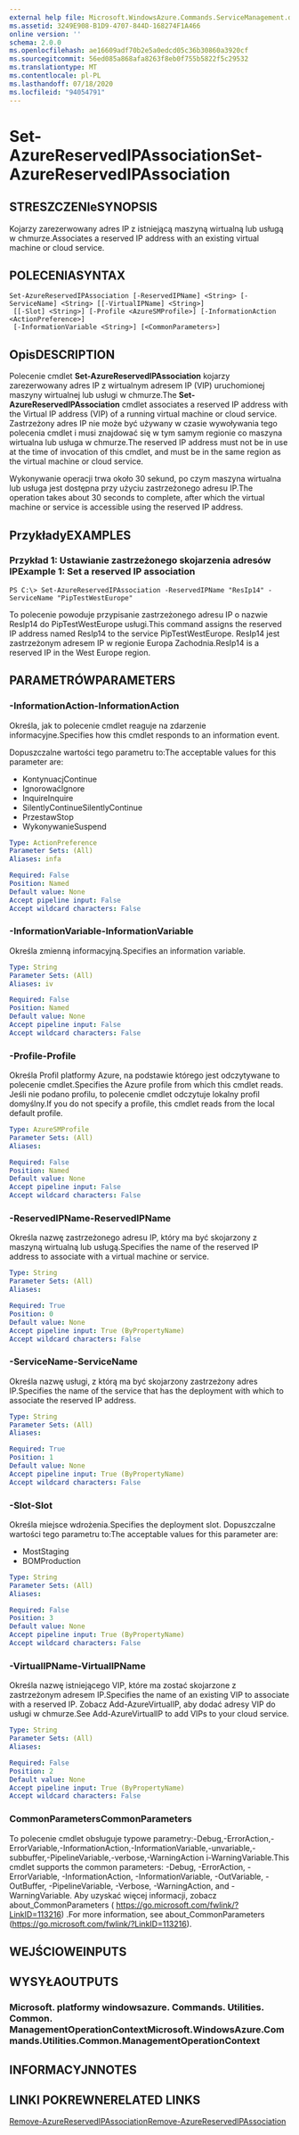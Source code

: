 ```yaml
---
external help file: Microsoft.WindowsAzure.Commands.ServiceManagement.dll-Help.xml
ms.assetid: 3249E908-B1D9-4707-844D-168274F1A466
online version: ''
schema: 2.0.0
ms.openlocfilehash: ae16609adf70b2e5a0edcd05c36b30860a3920cf
ms.sourcegitcommit: 56ed085a868afa8263f8eb0f755b5822f5c29532
ms.translationtype: MT
ms.contentlocale: pl-PL
ms.lasthandoff: 07/18/2020
ms.locfileid: "94054791"
---
```

# <span data-ttu-id="98fee-101">Set-AzureReservedIPAssociation</span><span class="sxs-lookup"><span data-stu-id="98fee-101">Set-AzureReservedIPAssociation</span></span>

## <span data-ttu-id="98fee-102">STRESZCZENIe</span><span class="sxs-lookup"><span data-stu-id="98fee-102">SYNOPSIS</span></span>
<span data-ttu-id="98fee-103">Kojarzy zarezerwowany adres IP z istniejącą maszyną wirtualną lub usługą w chmurze.</span><span class="sxs-lookup"><span data-stu-id="98fee-103">Associates a reserved IP address with an existing virtual machine or cloud service.</span></span>

## <span data-ttu-id="98fee-104">POLECENIA</span><span class="sxs-lookup"><span data-stu-id="98fee-104">SYNTAX</span></span>

```
Set-AzureReservedIPAssociation [-ReservedIPName] <String> [-ServiceName] <String> [[-VirtualIPName] <String>]
 [[-Slot] <String>] [-Profile <AzureSMProfile>] [-InformationAction <ActionPreference>]
 [-InformationVariable <String>] [<CommonParameters>]
```

## <span data-ttu-id="98fee-105">Opis</span><span class="sxs-lookup"><span data-stu-id="98fee-105">DESCRIPTION</span></span>
<span data-ttu-id="98fee-106">Polecenie cmdlet **Set-AzureReservedIPAssociation** kojarzy zarezerwowany adres IP z wirtualnym adresem IP (VIP) uruchomionej maszyny wirtualnej lub usługi w chmurze.</span><span class="sxs-lookup"><span data-stu-id="98fee-106">The **Set-AzureReservedIPAssociation** cmdlet associates a reserved IP address with the Virtual IP address (VIP) of a running virtual machine or cloud service.</span></span>
<span data-ttu-id="98fee-107">Zastrzeżony adres IP nie może być używany w czasie wywoływania tego polecenia cmdlet i musi znajdować się w tym samym regionie co maszyna wirtualna lub usługa w chmurze.</span><span class="sxs-lookup"><span data-stu-id="98fee-107">The reserved IP address must not be in use at the time of invocation of this cmdlet, and must be in the same region as the virtual machine or cloud service.</span></span>

<span data-ttu-id="98fee-108">Wykonywanie operacji trwa około 30 sekund, po czym maszyna wirtualna lub usługa jest dostępna przy użyciu zastrzeżonego adresu IP.</span><span class="sxs-lookup"><span data-stu-id="98fee-108">The operation takes about 30 seconds to complete, after which the virtual machine or service is accessible using the reserved IP address.</span></span>

## <span data-ttu-id="98fee-109">Przykłady</span><span class="sxs-lookup"><span data-stu-id="98fee-109">EXAMPLES</span></span>

### <span data-ttu-id="98fee-110">Przykład 1: Ustawianie zastrzeżonego skojarzenia adresów IP</span><span class="sxs-lookup"><span data-stu-id="98fee-110">Example 1: Set a reserved IP association</span></span>
```
PS C:\> Set-AzureReservedIPAssociation -ReservedIPName "ResIp14" -ServiceName "PipTestWestEurope"
```

<span data-ttu-id="98fee-111">To polecenie powoduje przypisanie zastrzeżonego adresu IP o nazwie ResIp14 do PipTestWestEurope usługi.</span><span class="sxs-lookup"><span data-stu-id="98fee-111">This command assigns the reserved IP address named ResIp14 to the service PipTestWestEurope.</span></span>
<span data-ttu-id="98fee-112">ResIp14 jest zastrzeżonym adresem IP w regionie Europa Zachodnia.</span><span class="sxs-lookup"><span data-stu-id="98fee-112">ResIp14 is a reserved IP in the West Europe region.</span></span>

## <span data-ttu-id="98fee-113">PARAMETRÓW</span><span class="sxs-lookup"><span data-stu-id="98fee-113">PARAMETERS</span></span>

### <span data-ttu-id="98fee-114">-InformationAction</span><span class="sxs-lookup"><span data-stu-id="98fee-114">-InformationAction</span></span>
<span data-ttu-id="98fee-115">Określa, jak to polecenie cmdlet reaguje na zdarzenie informacyjne.</span><span class="sxs-lookup"><span data-stu-id="98fee-115">Specifies how this cmdlet responds to an information event.</span></span>

<span data-ttu-id="98fee-116">Dopuszczalne wartości tego parametru to:</span><span class="sxs-lookup"><span data-stu-id="98fee-116">The acceptable values for this parameter are:</span></span>

- <span data-ttu-id="98fee-117">Kontynuacj</span><span class="sxs-lookup"><span data-stu-id="98fee-117">Continue</span></span>
- <span data-ttu-id="98fee-118">Ignorować</span><span class="sxs-lookup"><span data-stu-id="98fee-118">Ignore</span></span>
- <span data-ttu-id="98fee-119">Inquire</span><span class="sxs-lookup"><span data-stu-id="98fee-119">Inquire</span></span>
- <span data-ttu-id="98fee-120">SilentlyContinue</span><span class="sxs-lookup"><span data-stu-id="98fee-120">SilentlyContinue</span></span>
- <span data-ttu-id="98fee-121">Przestaw</span><span class="sxs-lookup"><span data-stu-id="98fee-121">Stop</span></span>
- <span data-ttu-id="98fee-122">Wykonywanie</span><span class="sxs-lookup"><span data-stu-id="98fee-122">Suspend</span></span>

```yaml
Type: ActionPreference
Parameter Sets: (All)
Aliases: infa

Required: False
Position: Named
Default value: None
Accept pipeline input: False
Accept wildcard characters: False
```

### <span data-ttu-id="98fee-123">-InformationVariable</span><span class="sxs-lookup"><span data-stu-id="98fee-123">-InformationVariable</span></span>
<span data-ttu-id="98fee-124">Określa zmienną informacyjną.</span><span class="sxs-lookup"><span data-stu-id="98fee-124">Specifies an information variable.</span></span>

```yaml
Type: String
Parameter Sets: (All)
Aliases: iv

Required: False
Position: Named
Default value: None
Accept pipeline input: False
Accept wildcard characters: False
```

### <span data-ttu-id="98fee-125">-Profile</span><span class="sxs-lookup"><span data-stu-id="98fee-125">-Profile</span></span>
<span data-ttu-id="98fee-126">Określa Profil platformy Azure, na podstawie którego jest odczytywane to polecenie cmdlet.</span><span class="sxs-lookup"><span data-stu-id="98fee-126">Specifies the Azure profile from which this cmdlet reads.</span></span>
<span data-ttu-id="98fee-127">Jeśli nie podano profilu, to polecenie cmdlet odczytuje lokalny profil domyślny.</span><span class="sxs-lookup"><span data-stu-id="98fee-127">If you do not specify a profile, this cmdlet reads from the local default profile.</span></span>

```yaml
Type: AzureSMProfile
Parameter Sets: (All)
Aliases: 

Required: False
Position: Named
Default value: None
Accept pipeline input: False
Accept wildcard characters: False
```

### <span data-ttu-id="98fee-128">-ReservedIPName</span><span class="sxs-lookup"><span data-stu-id="98fee-128">-ReservedIPName</span></span>
<span data-ttu-id="98fee-129">Określa nazwę zastrzeżonego adresu IP, który ma być skojarzony z maszyną wirtualną lub usługą.</span><span class="sxs-lookup"><span data-stu-id="98fee-129">Specifies the name of the reserved IP address to associate with a virtual machine or service.</span></span>

```yaml
Type: String
Parameter Sets: (All)
Aliases: 

Required: True
Position: 0
Default value: None
Accept pipeline input: True (ByPropertyName)
Accept wildcard characters: False
```

### <span data-ttu-id="98fee-130">-ServiceName</span><span class="sxs-lookup"><span data-stu-id="98fee-130">-ServiceName</span></span>
<span data-ttu-id="98fee-131">Określa nazwę usługi, z którą ma być skojarzony zastrzeżony adres IP.</span><span class="sxs-lookup"><span data-stu-id="98fee-131">Specifies the name of the service that has the deployment with which to associate the reserved IP address.</span></span>

```yaml
Type: String
Parameter Sets: (All)
Aliases: 

Required: True
Position: 1
Default value: None
Accept pipeline input: True (ByPropertyName)
Accept wildcard characters: False
```

### <span data-ttu-id="98fee-132">-Slot</span><span class="sxs-lookup"><span data-stu-id="98fee-132">-Slot</span></span>
<span data-ttu-id="98fee-133">Określa miejsce wdrożenia.</span><span class="sxs-lookup"><span data-stu-id="98fee-133">Specifies the deployment slot.</span></span>
<span data-ttu-id="98fee-134">Dopuszczalne wartości tego parametru to:</span><span class="sxs-lookup"><span data-stu-id="98fee-134">The acceptable values for this parameter are:</span></span>

- <span data-ttu-id="98fee-135">Most</span><span class="sxs-lookup"><span data-stu-id="98fee-135">Staging</span></span>
- <span data-ttu-id="98fee-136">BOM</span><span class="sxs-lookup"><span data-stu-id="98fee-136">Production</span></span>

```yaml
Type: String
Parameter Sets: (All)
Aliases: 

Required: False
Position: 3
Default value: None
Accept pipeline input: True (ByPropertyName)
Accept wildcard characters: False
```

### <span data-ttu-id="98fee-137">-VirtualIPName</span><span class="sxs-lookup"><span data-stu-id="98fee-137">-VirtualIPName</span></span>
<span data-ttu-id="98fee-138">Określa nazwę istniejącego VIP, które ma zostać skojarzone z zastrzeżonym adresem IP.</span><span class="sxs-lookup"><span data-stu-id="98fee-138">Specifies the name of an existing VIP to associate with a reserved IP.</span></span>
<span data-ttu-id="98fee-139">Zobacz Add-AzureVirtualIP, aby dodać adresy VIP do usługi w chmurze.</span><span class="sxs-lookup"><span data-stu-id="98fee-139">See Add-AzureVirtualIP to add VIPs to your cloud service.</span></span>

```yaml
Type: String
Parameter Sets: (All)
Aliases: 

Required: False
Position: 2
Default value: None
Accept pipeline input: True (ByPropertyName)
Accept wildcard characters: False
```

### <span data-ttu-id="98fee-140">CommonParameters</span><span class="sxs-lookup"><span data-stu-id="98fee-140">CommonParameters</span></span>
<span data-ttu-id="98fee-141">To polecenie cmdlet obsługuje typowe parametry:-Debug,-ErrorAction,-ErrorVariable,-InformationAction,-InformationVariable,-unvariable,-subbuffer,-PipelineVariable,-verbose,-WarningAction i-WarningVariable.</span><span class="sxs-lookup"><span data-stu-id="98fee-141">This cmdlet supports the common parameters: -Debug, -ErrorAction, -ErrorVariable, -InformationAction, -InformationVariable, -OutVariable, -OutBuffer, -PipelineVariable, -Verbose, -WarningAction, and -WarningVariable.</span></span> <span data-ttu-id="98fee-142">Aby uzyskać więcej informacji, zobacz about_CommonParameters ( https://go.microsoft.com/fwlink/?LinkID=113216) .</span><span class="sxs-lookup"><span data-stu-id="98fee-142">For more information, see about_CommonParameters (https://go.microsoft.com/fwlink/?LinkID=113216).</span></span>

## <span data-ttu-id="98fee-143">WEJŚCIOWE</span><span class="sxs-lookup"><span data-stu-id="98fee-143">INPUTS</span></span>

## <span data-ttu-id="98fee-144">WYSYŁA</span><span class="sxs-lookup"><span data-stu-id="98fee-144">OUTPUTS</span></span>

### <span data-ttu-id="98fee-145">Microsoft. platformy windowsazure. Commands. Utilities. Common. ManagementOperationContext</span><span class="sxs-lookup"><span data-stu-id="98fee-145">Microsoft.WindowsAzure.Commands.Utilities.Common.ManagementOperationContext</span></span>

## <span data-ttu-id="98fee-146">INFORMACYJN</span><span class="sxs-lookup"><span data-stu-id="98fee-146">NOTES</span></span>

## <span data-ttu-id="98fee-147">LINKI POKREWNE</span><span class="sxs-lookup"><span data-stu-id="98fee-147">RELATED LINKS</span></span>

[<span data-ttu-id="98fee-148">Remove-AzureReservedIPAssociation</span><span class="sxs-lookup"><span data-stu-id="98fee-148">Remove-AzureReservedIPAssociation</span></span>](./Remove-AzureReservedIPAssociation.md)


